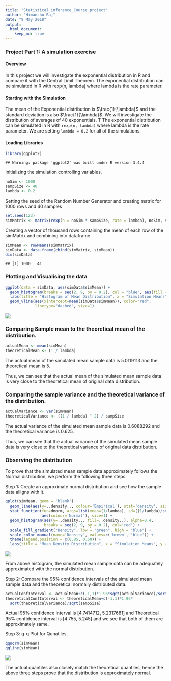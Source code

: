```yaml
---
title: "Statistical_inference_Course_project"
author: "Himanshu Raj"
date: "9 May 2018"
output: 
  html_document:
    keep_md: true
---
```



### Project Part 1: A simulation exercise

#### Overview

In this project we will investigate the exponential distribution in R and compare it with the Central Limit Theorem. The exponential distribution can be simulated in R with rexp(n, lambda) where lambda is the rate parameter.

#### Starting with the Simulation
The mean of the Exponential distribution is $\frac{1}{\lambda}$ and the standard deviation is also $\frac{1}{\lambda}$. We will investigate the distribution of averages of 40 exponentials.
T The exponential distribution can be simulated in R with `rexp(n, lambda)` where lambda is the rate parameter. We are setting `lambda = 0.2` for all of the simulations.

#### Loading Libraries


```r
library(ggplot2)
```

```
## Warning: package 'ggplot2' was built under R version 3.4.4
```

Initializing the simulation controlling variables.

```r
noSim <- 1000
sampSize <- 40
lambda <- 0.2
```

Setting the seed of the Random Number Generator and creating matrix for 1000 rows and 40 samples

```r
set.seed(123)
simMatrix <- matrix(rexp(n = noSim * sampSize, rate = lambda), noSim, sampSize)
```

Creating a vector of thousand rows containing the mean of each row of the simMatrix and combining into dataframe

```r
simMean <- rowMeans(simMatrix)
simData <- data.frame(cbind(simMatrix, simMean))
dim(simData)
```

```
## [1] 1000   41
```

### Plotting and Visualising the data

```r
ggplot(data = simData, aes(simData$simMean)) + 
  geom_histogram(breaks = seq(2, 9, by = 0.2), col = "blue", aes(fill = ..count..)) + 
  labs(title = "Histogram of Mean Distribution", x = "Simulation Means", y = "Frequency") + 
  geom_vline(aes(xintercept=mean(simData$simMean)), color="red", 
             linetype="dashed", size=1)
```

![](Statistical_Inference_Course_Project_files/figure-html/plot-1.png)<!-- -->

### Comparing Sample mean to the theoretical mean of the distribution.


```r
actualMean <- mean(simMean)
theoreticalMean <- (1 / lambda)
```

The actual mean of the simulated mean sample data is 5.0119113 and the theoretical mean is 5.

Thus, we can see that the actual mean of the simulated mean sample data is very close to the theoretical mean of original data distribution.

### Comparing the sample variance and the theoretical variance of the distribution.


```r
actualVariance <- var(simMean)
theoreticalVariance <- ((1 / lambda) ^ 2) / sampSize
```

The actual variance of the simulated mean sample data is 0.6088292 and the  theoretical variance is 0.625.

Thus, we can see that the actual variance of the simulated mean sample data is very close to the theoretical variance of original data distribution.

### Observing the distribution

To prove that the simulated mean sample data approximately follows the Normal distribution, we perform the following three steps:

Step 1: Create an approximate normal distribution and see how the sample data alligns with it.


```r
qplot(simMean, geom = 'blank') + 
  geom_line(aes(y=..density.., colour='Empirical'), stat='density', size=1) + 
  stat_function(fun=dnorm, args=list(mean=(1/lambda), sd=((1/lambda)/sqrt(sampSize))), 
                aes(colour='Normal'), size=1) + 
  geom_histogram(aes(y=..density.., fill=..density..), alpha=0.4, 
                 breaks = seq(2, 9, by = 0.2), col='red') + 
  scale_fill_gradient("Density", low = "green", high = "blue") + 
  scale_color_manual(name='Density', values=c('brown', 'blue')) + 
  theme(legend.position = c(0.85, 0.60)) + 
  labs(title = "Mean Density Distribution", x = "Simulation Means", y = "Density")
```

![](Statistical_Inference_Course_Project_files/figure-html/Distrib-1.png)<!-- -->
  
From above histogram, the simulated mean sample data can be adequately approximated with the normal distribution.

Step 2: Compare the 95% confidence intervals of the simulated mean sample data and the theoretical normally distributed data.


```r
actualConfInterval <- actualMean+c(-1,1)*1.96*sqrt(actualVariance)/sqrt(sampSize)
theoreticalConfInterval <- theoreticalMean+c(-1,1)*1.96*
  sqrt(theoreticalVariance)/sqrt(sampSize)
```

Actual 95% confidence interval is [4.7414712, 5.2317681] and Theoretical 95% confidence interval is [4.755, 5.245] and we see that both of them are approximately same.

Step 3: q-q Plot for Qunatiles.

```r
qqnorm(simMean)
qqline(simMean)
```

![](Statistical_Inference_Course_Project_files/figure-html/Distrib3-1.png)<!-- -->

The actual quantiles also closely match the theoretical quantiles, hence the above three steps prove that the distribution is approximately normal.
